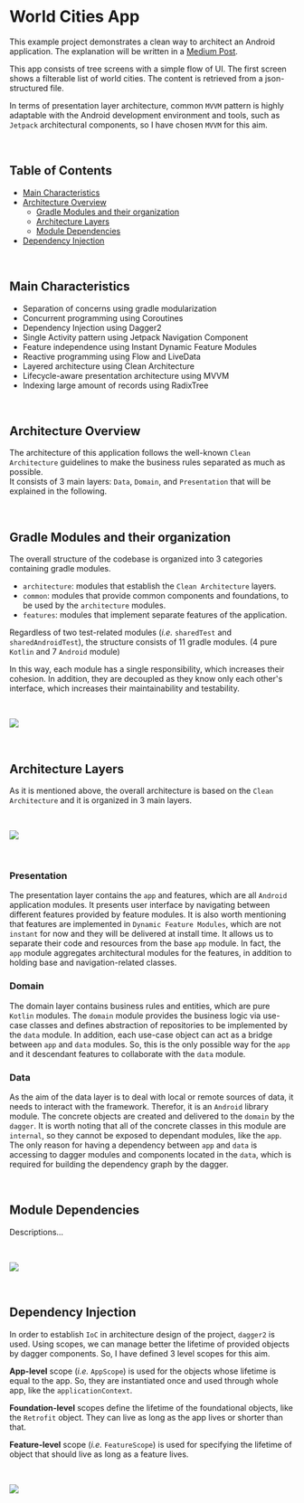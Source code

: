 # World Cities App

This example project demonstrates a clean way to architect an Android application. The explanation will be written in a
[Medium Post](https://medium.com/@aminography/android-app-architecture-in-a-clean-way-91e8b86e4b6f).

This app consists of tree screens with a simple flow of UI. The first screen shows a filterable list of world cities.
The content is retrieved from a json-structured file.

In terms of presentation layer architecture, common `MVVM` pattern is highly adaptable with the Android development environment
and tools, such as `Jetpack` architectural components, so I have chosen `MVVM` for this aim.

<br/>

Table of Contents
-----------------
- [Main Characteristics](#main-characteristics)
- [Architecture Overview](#architecture-overview)
  - [Gradle Modules and their organization](#gradle-modules-and-their-organization)
  - [Architecture Layers](#architecture-layers)
  - [Module Dependencies](#module-dependencies)
- [Dependency Injection](#dependency-injection)

<br/>

Main Characteristics
--------------------
- Separation of concerns using gradle modularization
- Concurrent programming using Coroutines
- Dependency Injection using Dagger2
- Single Activity pattern using Jetpack Navigation Component
- Feature independence using Instant Dynamic Feature Modules
- Reactive programming using Flow and LiveData
- Layered architecture using Clean Architecture
- Lifecycle-aware presentation architecture using MVVM
- Indexing large amount of records using RadixTree

<br/>

Architecture Overview
---------------------
The architecture of this application follows the well-known `Clean Architecture` guidelines to make the business rules separated as much as possible.  
It consists of 3 main layers: `Data`, `Domain`, and `Presentation` that will be explained in the following.

<br/>

##  Gradle Modules and their organization
The overall structure of the codebase is organized into 3 categories containing gradle modules.

- `architecture`: modules that establish the `Clean Architecture` layers.
- `common`: modules that provide common components and foundations, to be used by the `architecture` modules.
- `features`: modules that implement separate features of the application.

Regardless of two test-related modules (*i.e.* `sharedTest` and `sharedAndroidTest`), the structure consists of 11 gradle modules. (4 pure `Kotlin` and 7 `Android` module)

In this way, each module has a single responsibility, which increases their cohesion.
In addition, they are decoupled as they know only each other's interface, which increases their maintainability and testability.

<br/>

![](/static/modules.png)

<br/>

##  Architecture Layers
As it is mentioned above, the overall architecture is based on the `Clean Architecture` and it is organized in 3 main layers.

<br/>

![](/static/layers.svg)

<br/>

### Presentation
The presentation layer contains the `app` and features, which are all `Android` application modules.
It presents user interface by navigating between different features provided by feature modules.
It is also worth mentioning that features are implemented in `Dynamic Feature Modules`, which are not `instant` for now and they will be delivered at install time.
It allows us to separate their code and resources from the base `app` module.
In fact, the `app` module aggregates architectural modules for the features, in addition to holding base and navigation-related classes.

### Domain
The domain layer contains business rules and entities, which are pure `Kotlin` modules.
The `domain` module provides the business logic via use-case classes and defines abstraction of repositories to be implemented by the `data` module.
In addition, each use-case object can act as a bridge between `app` and `data` modules.
So, this is the only possible way for the `app` and it descendant features to collaborate with the `data` module.

### Data
As the aim of the data layer is to deal with local or remote sources of data, it needs to interact with the framework.
Therefor, it is an `Android` library module.
The concrete objects are created and delivered to the `domain` by the `dagger`.
It is worth noting that all of the concrete classes in this module are `internal`, so they cannot be exposed to dependant modules, like the `app`.
The only reason for having a dependency between `app` and `data` is accessing to dagger modules and components located in the `data`, which is required for building the dependency graph by the dagger.

<br/>

## Module Dependencies
Descriptions...

<br/>

![](/static/modules.svg)

<br/>

Dependency Injection
--------------------
In order to establish `IoC` in architecture design of the project, `dagger2` is used.
Using scopes, we can manage better the lifetime of provided objects by dagger components.
So, I have defined 3 level scopes for this aim.

**App-level** scope (*i.e.* `AppScope`) is used for the objects whose lifetime is equal to the app.
So, they are instantiated once and used through whole app, like the `applicationContext`.

**Foundation-level** scopes define the lifetime of the foundational objects, like the `Retrofit` object.
They can live as long as the app lives or shorter than that.

**Feature-level** scope (*i.e.* `FeatureScope`) is used for specifying the lifetime of object that should live as long as a feature lives.

<br/>

![](/static/scopes.svg)

<br/>
